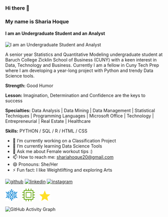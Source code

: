 ### Hi there 👋
### My name is Sharia Hoque 
#### I am an Undergraduate Student and an Analyst 
![I am an Undergraduate Student and Analyst ](https://collectivedesignagency.com/wp-content/uploads/2021/11/1547069680_Gif-Hacker.gif)

A senior year Statistics and Quantitative Modeling undergraduate student at Baruch College Zicklin School of Business (CUNY) with a keen interest in Data, Technology and Business. Currently I am a fellow in Cuny Tech Prep where I am developing a year-long project with Python and trendy Data Science tools. 

**Strength:** Good Humor 

**Lesson:** Imagination, Determination and Confidence are the keys to success

**Specialties:** Data Analysis | Data Mining | Data Management | Statistical Techniques | Programming Languages | Microsoft Office | Technology | Entrepreneurial | Real Estate | Healthcare

**Skills:** PYTHON / SQL / R / HTML / CSS

- 🔭 I’m currently working on a Classification Project 
- 🌱 I’m currently learning Data Science Tools 
- 💬 Ask me about Female workout tips :) 
- 📫 How to reach me: shariahoque20@gmail.com 
- 😄 Pronouns: She/Her 
- ⚡ Fun fact: I like Weightlifting and exploring Arts 


[<img src='https://cdn.jsdelivr.net/npm/simple-icons@3.0.1/icons/github.svg' alt='github' height='40'>](https://github.com/shariahoque01)  [<img src='https://cdn.jsdelivr.net/npm/simple-icons@3.0.1/icons/linkedin.svg' alt='linkedin' height='40'>](https://www.linkedin.com/in/https://www.linkedin.com/in/sharia-hoque//)  [<img src='https://cdn.jsdelivr.net/npm/simple-icons@3.0.1/icons/instagram.svg' alt='instagram' height='40'>](https://www.instagram.com/lil_hoque/)  

<a href='https://archiveprogram.github.com/'><img src='https://raw.githubusercontent.com/acervenky/animated-github-badges/master/assets/acbadge.gif' width='40' height='40'></a> <a href='https://docs.github.com/en/developers'><img src='https://raw.githubusercontent.com/acervenky/animated-github-badges/master/assets/devbadge.gif' width='40' height='40'></a> <a href='https://stars.github.com/'><img src='https://raw.githubusercontent.com/acervenky/animated-github-badges/master/assets/starbadge.gif' width='35' height='35'></a> 

![GitHub Activity Graph](https://activity-graph.herokuapp.com/graph?username=shariahoque01)  




